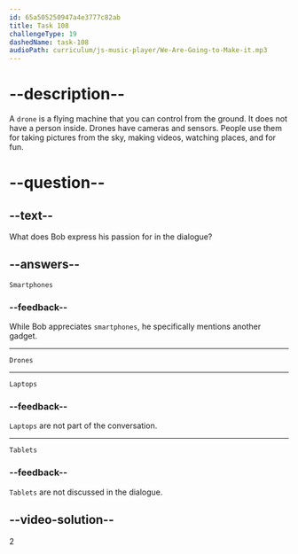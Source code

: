 ```yaml
---
id: 65a505250947a4e3777c82ab
title: Task 108
challengeType: 19
dashedName: task-108
audioPath: curriculum/js-music-player/We-Are-Going-to-Make-it.mp3
---
```


<!--
AUDIO REFERENCE: 
Bob: But you know what my obsession is these days? Drones!
-->

# --description--

A `drone` is a flying machine that you can control from the ground. It does not have a person inside. Drones have cameras and sensors. People use them for taking pictures from the sky, making videos, watching places, and for fun.

# --question--

## --text--

What does Bob express his passion for in the dialogue?

## --answers--

`Smartphones`

### --feedback--

While Bob appreciates `smartphones`, he specifically mentions another gadget.

---

`Drones`

---

`Laptops`

### --feedback--

`Laptops` are not part of the conversation.

---

`Tablets`

### --feedback--

`Tablets` are not discussed in the dialogue.

## --video-solution--

2

